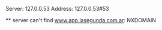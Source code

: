 Server:		127.0.0.53
Address:	127.0.0.53#53

** server can't find www.app.lasegunda.com.ar: NXDOMAIN

